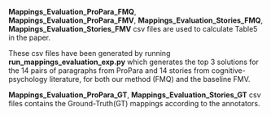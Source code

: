 **Mappings_Evaluation_ProPara_FMQ**, **Mappings_Evaluation_ProPara_FMV**, 
  **Mappings_Evaluation_Stories_FMQ**, **Mappings_Evaluation_Stories_FMV** 
  csv files are used to calculate Table5 in the paper. <br/>

These csv files have been generated by running **run_mappings_evaluation_exp.py**
which generates the top 3 solutions for the 14 pairs of paragraphs from ProPara and 14 stories 
from cognitive-psychology literature, for both our method (FMQ) and the baseline FMV. <br/>
  
**Mappings_Evaluation_ProPara_GT**, **Mappings_Evaluation_Stories_GT** csv files contains 
the Ground-Truth(GT) mappings according to the annotators. <br/>


